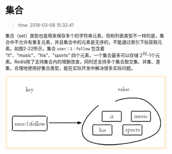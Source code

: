 # 集合
>time: 2018-03-08 15:32:41

集合（set）类型也是用来保存多个的字符串元素，但和列表类型不一样的是，集合中不允许有重复元素，并且集合中的元素是无序的，不能通过索引下标获取元素。如图2-22所示，集合 `user：1：follow` 包含着 "it"、"music"、"his"、"sports" 四个元素，一个集合最多可以存储 2<sup>32</sup>-1个元素。Redis除了支持集合内的增删改查，同时还支持多个集合取交集、并集、差集，合理地使用好集合类型，能在实际开发中解决很多实际问题。

![](../.images/set.png)